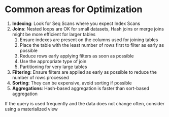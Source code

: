 # Common areas for Optimization

1. **Indexing**: Look for Seq Scans where you expect Index Scans
2. **Joins**: Nested loops are OK for small datasets, Hash joins or merge joins might be more
   efficient for larger tables
    1. Ensure indexes are present on the columns used for joining tables
    2. Place the table with the least number of rows first to filter as early as possible
    3. Reduce rows early applying filters as soon as possible
    4. Use the appropriate type of join
    5. Partitioning for very large tables
3. **Filtering**:  Ensure filters are applied as early as possible to reduce the number of rows processed
4. **Sorting**: They can be expensive, avoid sorting if possible
5. **Aggregations**: Hash-based aggregation is faster than sort-based aggregation

If the query is used frequently and the data does not change often, consider using a materialized
   view